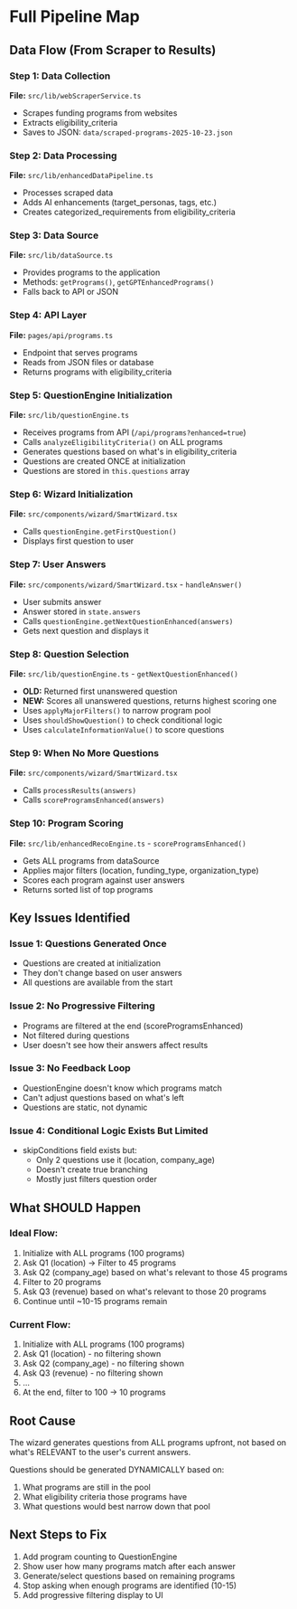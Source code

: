 # Full Pipeline Map

## Data Flow (From Scraper to Results)

### Step 1: Data Collection
**File:** `src/lib/webScraperService.ts`
- Scrapes funding programs from websites
- Extracts eligibility_criteria
- Saves to JSON: `data/scraped-programs-2025-10-23.json`

### Step 2: Data Processing
**File:** `src/lib/enhancedDataPipeline.ts`
- Processes scraped data
- Adds AI enhancements (target_personas, tags, etc.)
- Creates categorized_requirements from eligibility_criteria

### Step 3: Data Source
**File:** `src/lib/dataSource.ts`
- Provides programs to the application
- Methods: `getPrograms()`, `getGPTEnhancedPrograms()`
- Falls back to API or JSON

### Step 4: API Layer
**File:** `pages/api/programs.ts`
- Endpoint that serves programs
- Reads from JSON files or database
- Returns programs with eligibility_criteria

### Step 5: QuestionEngine Initialization
**File:** `src/lib/questionEngine.ts`
- Receives programs from API (`/api/programs?enhanced=true`)
- Calls `analyzeEligibilityCriteria()` on ALL programs
- Generates questions based on what's in eligibility_criteria
- Questions are created ONCE at initialization
- Questions are stored in `this.questions` array

### Step 6: Wizard Initialization
**File:** `src/components/wizard/SmartWizard.tsx`
- Calls `questionEngine.getFirstQuestion()`
- Displays first question to user

### Step 7: User Answers
**File:** `src/components/wizard/SmartWizard.tsx` - `handleAnswer()`
- User submits answer
- Answer stored in `state.answers`
- Calls `questionEngine.getNextQuestionEnhanced(answers)`
- Gets next question and displays it

### Step 8: Question Selection
**File:** `src/lib/questionEngine.ts` - `getNextQuestionEnhanced()`
- **OLD:** Returned first unanswered question
- **NEW:** Scores all unanswered questions, returns highest scoring one
- Uses `applyMajorFilters()` to narrow program pool
- Uses `shouldShowQuestion()` to check conditional logic
- Uses `calculateInformationValue()` to score questions

### Step 9: When No More Questions
**File:** `src/components/wizard/SmartWizard.tsx`
- Calls `processResults(answers)`
- Calls `scoreProgramsEnhanced(answers)`

### Step 10: Program Scoring
**File:** `src/lib/enhancedRecoEngine.ts` - `scoreProgramsEnhanced()`
- Gets ALL programs from dataSource
- Applies major filters (location, funding_type, organization_type)
- Scores each program against user answers
- Returns sorted list of top programs

## Key Issues Identified

### Issue 1: Questions Generated Once
- Questions are created at initialization
- They don't change based on user answers
- All questions are available from the start

### Issue 2: No Progressive Filtering
- Programs are filtered at the end (scoreProgramsEnhanced)
- Not filtered during questions
- User doesn't see how their answers affect results

### Issue 3: No Feedback Loop
- QuestionEngine doesn't know which programs match
- Can't adjust questions based on what's left
- Questions are static, not dynamic

### Issue 4: Conditional Logic Exists But Limited
- skipConditions field exists but:
  - Only 2 questions use it (location, company_age)
  - Doesn't create true branching
  - Mostly just filters question order

## What SHOULD Happen

### Ideal Flow:
1. Initialize with ALL programs (100 programs)
2. Ask Q1 (location) → Filter to 45 programs
3. Ask Q2 (company_age) based on what's relevant to those 45 programs
4. Filter to 20 programs
5. Ask Q3 (revenue) based on what's relevant to those 20 programs
6. Continue until ~10-15 programs remain

### Current Flow:
1. Initialize with ALL programs (100 programs)
2. Ask Q1 (location) - no filtering shown
3. Ask Q2 (company_age) - no filtering shown
4. Ask Q3 (revenue) - no filtering shown
5. ...
6. At the end, filter to 100 → 10 programs

## Root Cause

The wizard generates questions from ALL programs upfront, not based on what's RELEVANT to the user's current answers.

Questions should be generated DYNAMICALLY based on:
1. What programs are still in the pool
2. What eligibility criteria those programs have
3. What questions would best narrow down that pool

## Next Steps to Fix

1. Add program counting to QuestionEngine
2. Show user how many programs match after each answer
3. Generate/select questions based on remaining programs
4. Stop asking when enough programs are identified (10-15)
5. Add progressive filtering display to UI

